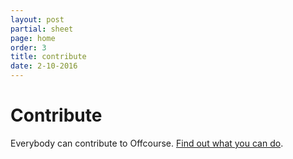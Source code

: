 ```yaml
---
layout: post
partial: sheet
page: home
order: 3
title: contribute
date: 2-10-2016
---
```

# Contribute

Everybody can contribute to Offcourse. [Find out what you can do](https://offcourse.io/contribute).
